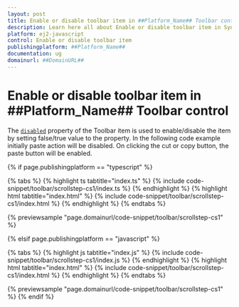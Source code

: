 ```yaml
---
layout: post
title: Enable or disable toolbar item in ##Platform_Name## Toolbar control | Syncfusion
description: Learn here all about Enable or disable toolbar item in Syncfusion ##Platform_Name## Toolbar control of Syncfusion Essential JS 2 and more.
platform: ej2-javascript
control: Enable or disable toolbar item 
publishingplatform: ##Platform_Name##
documentation: ug
domainurl: ##DomainURL##
---
```


# Enable or disable toolbar item in ##Platform_Name## Toolbar control

The [`disabled`](../../api/toolbar/itemModel/#disabled) property of the Toolbar item is used to enable/disable the item by setting false/true value to the property. In the following code example initially paste action will be disabled. On clicking the cut or copy button, the paste button will be enabled.

{% if page.publishingplatform == "typescript" %}

 {% tabs %}
{% highlight ts tabtitle="index.ts" %}
{% include code-snippet/toolbar/scrollstep-cs1/index.ts %}
{% endhighlight %}
{% highlight html tabtitle="index.html" %}
{% include code-snippet/toolbar/scrollstep-cs1/index.html %}
{% endhighlight %}
{% endtabs %}
        
{% previewsample "page.domainurl/code-snippet/toolbar/scrollstep-cs1" %}

{% elsif page.publishingplatform == "javascript" %}

{% tabs %}
{% highlight js tabtitle="index.js" %}
{% include code-snippet/toolbar/scrollstep-cs1/index.js %}
{% endhighlight %}
{% highlight html tabtitle="index.html" %}
{% include code-snippet/toolbar/scrollstep-cs1/index.html %}
{% endhighlight %}
{% endtabs %}

{% previewsample "page.domainurl/code-snippet/toolbar/scrollstep-cs1" %}
{% endif %}